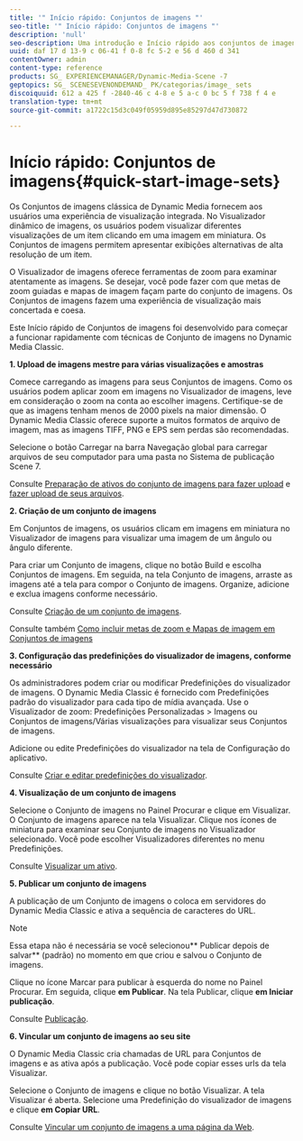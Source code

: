```yaml
---
title: '" Início rápido: Conjuntos de imagens "'
seo-title: '" Início rápido: Conjuntos de imagens "'
description: 'null'
seo-description: Uma introdução e Início rápido aos conjuntos de imagens para ajudá-lo a começar a usar rapidamente as técnicas de conjunto de imagens.
uuid: daf 17 d 13-9 c 06-41 f 0-8 fc 5-2 e 56 d 460 d 341
contentOwner: admin
content-type: reference
products: SG_ EXPERIENCEMANAGER/Dynamic-Media-Scene -7
geptopics: SG_ SCENESEVENONDEMAND_ PK/categorias/image_ sets
discoiquuid: 612 a 425 f -2840-46 c 4-8 e 5 a-c 0 bc 5 f 738 f 4 e
translation-type: tm+mt
source-git-commit: a1722c15d3c049f05959d895e85297d47d730872

---
```



# Início rápido: Conjuntos de imagens{#quick-start-image-sets}

Os Conjuntos de imagens clássica de Dynamic Media fornecem aos usuários uma experiência de visualização integrada. No Visualizador dinâmico de imagens, os usuários podem visualizar diferentes visualizações de um item clicando em uma imagem em miniatura. Os Conjuntos de imagens permitem apresentar exibições alternativas de alta resolução de um item.

O Visualizador de imagens oferece ferramentas de zoom para examinar atentamente as imagens. Se desejar, você pode fazer com que metas de zoom guiadas e mapas de imagem façam parte do conjunto de imagens. Os Conjuntos de imagens fazem uma experiência de visualização mais concertada e coesa.

Este Início rápido de Conjuntos de imagens foi desenvolvido para começar a funcionar rapidamente com técnicas de Conjunto de imagens no Dynamic Media Classic.

**1. Upload de imagens mestre para várias visualizações e amostras**

Comece carregando as imagens para seus Conjuntos de imagens. Como os usuários podem aplicar zoom em imagens no Visualizador de imagens, leve em consideração o zoom na conta ao escolher imagens. Certifique-se de que as imagens tenham menos de 2000 pixels na maior dimensão. O Dynamic Media Classic oferece suporte a muitos formatos de arquivo de imagem, mas as imagens TIFF, PNG e EPS sem perdas são recomendadas.

Selecione o botão Carregar na barra Navegação global para carregar arquivos de seu computador para uma pasta no Sistema de publicação Scene 7.

Consulte [Preparação de ativos do conjunto de imagens para fazer upload](preparing-image-set-assets-upload.md#preparing-image-set-assets-for-upload) e [fazer upload de seus arquivos](uploading-files.md#uploading-your-files).

**2. Criação de um conjunto de imagens**

Em Conjuntos de imagens, os usuários clicam em imagens em miniatura no Visualizador de imagens para visualizar uma imagem de um ângulo ou ângulo diferente.

Para criar um Conjunto de imagens, clique no botão Build e escolha Conjuntos de imagens. Em seguida, na tela Conjunto de imagens, arraste as imagens até a tela para compor o Conjunto de imagens. Organize, adicione e exclua imagens conforme necessário.

Consulte [Criação de um conjunto de imagens](creating-image-set.md#creating-an-image-set).

Consulte também [Como incluir metas de zoom e Mapas de imagem em Conjuntos de imagens](including-zoom-targets-image-maps.md#including-zoom-targets-and-image-maps-in-image-sets)

**3. Configuração das predefinições do visualizador de imagens, conforme necessário**

Os administradores podem criar ou modificar Predefinições do visualizador de imagens. O Dynamic Media Classic é fornecido com Predefinições padrão do visualizador para cada tipo de mídia avançada. Use o Visualizador de zoom: Predefinições Personalizadas &gt; Imagens ou Conjuntos de imagens/Várias visualizações para visualizar seus Conjuntos de imagens.

Adicione ou edite Predefinições do visualizador na tela de Configuração do aplicativo.

Consulte [Criar e editar predefinições do visualizador](application-setup.md#adding-and-editing-viewer-presets).

**4. Visualização de um conjunto de imagens**

Selecione o Conjunto de imagens no Painel Procurar e clique em Visualizar. O Conjunto de imagens aparece na tela Visualizar. Clique nos ícones de miniatura para examinar seu Conjunto de imagens no Visualizador selecionado. Você pode escolher Visualizadores diferentes no menu Predefinições.

Consulte [Visualizar um ativo](previewing-asset.md#previewing-an-asset).

**5. Publicar um conjunto de imagens**

A publicação de um Conjunto de imagens o coloca em servidores do Dynamic Media Classic e ativa a sequência de caracteres do URL.

>[!NOTE]
>
>Essa etapa não é necessária se você selecionou** Publicar depois de salvar** (padrão) no momento em que criou e salvou o Conjunto de imagens.

Clique no ícone Marcar para publicar à esquerda do nome no Painel Procurar. Em seguida, clique **em Publicar**. Na tela Publicar, clique **em Iniciar publicação**.

Consulte [Publicação](publishing-files.md#publishing-files).

**6. Vincular um conjunto de imagens ao seu site**

O Dynamic Media Classic cria chamadas de URL para Conjuntos de imagens e as ativa após a publicação. Você pode copiar esses urls da tela Visualizar.

Selecione o Conjunto de imagens e clique no botão Visualizar. A tela Visualizar é aberta. Selecione uma Predefinição do visualizador de imagens e clique **em Copiar URL**.

Consulte [Vincular um conjunto de imagens a uma página da Web](linking-image-set-web-page.md#linking-an-image-set-to-a-web-page).
